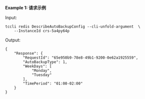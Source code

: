 **Example 1: 请求示例**



Input: 

```
tccli redis DescribeAutoBackupConfig --cli-unfold-argument  \
    --InstanceId crs-5a4py64p
```

Output: 
```
{
    "Response": {
        "RequestId": "65e950b9-78e8-49b1-9200-0e62a1925559",
        "AutoBackupType": 1,
        "WeekDays": [
            "Monday",
            "Tuesday"
        ],
        "TimePeriod": "01:00-02:00"
    }
}
```

